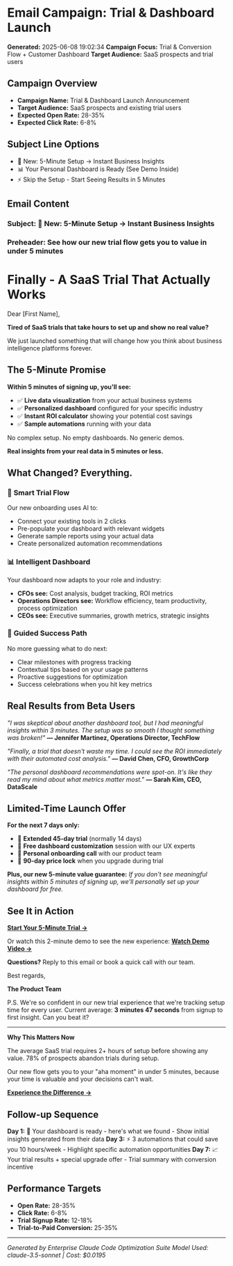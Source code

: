 # Email Campaign: Trial & Dashboard Launch

**Generated:** 2025-06-08 19:02:34
**Campaign Focus:** Trial & Conversion Flow + Customer Dashboard
**Target Audience:** SaaS prospects and trial users

## Campaign Overview

- **Campaign Name:** Trial & Dashboard Launch Announcement
- **Target Audience:** SaaS prospects and existing trial users
- **Expected Open Rate:** 28-35%
- **Expected Click Rate:** 6-8%

## Subject Line Options

- 🚀 New: 5-Minute Setup → Instant Business Insights
- 📊 Your Personal Dashboard is Ready (See Demo Inside)
- ⚡ Skip the Setup - Start Seeing Results in 5 Minutes

## Email Content

### Subject: 🚀 New: 5-Minute Setup → Instant Business Insights
### Preheader: See how our new trial flow gets you to value in under 5 minutes

# Finally - A SaaS Trial That Actually Works

Dear [First Name],

**Tired of SaaS trials that take hours to set up and show no real value?**

We just launched something that will change how you think about business intelligence platforms forever.

## The 5-Minute Promise

**Within 5 minutes of signing up, you'll see:**
- ✅ **Live data visualization** from your actual business systems
- ✅ **Personalized dashboard** configured for your specific industry
- ✅ **Instant ROI calculator** showing your potential cost savings
- ✅ **Sample automations** running with your data

No complex setup. No empty dashboards. No generic demos.

**Real insights from your real data in 5 minutes or less.**

## What Changed? Everything.

### 🎯 **Smart Trial Flow**
Our new onboarding uses AI to:
- Connect your existing tools in 2 clicks
- Pre-populate your dashboard with relevant widgets
- Generate sample reports using your actual data
- Create personalized automation recommendations

### 📊 **Intelligent Dashboard**
Your dashboard now adapts to your role and industry:
- **CFOs see:** Cost analysis, budget tracking, ROI metrics
- **Operations Directors see:** Workflow efficiency, team productivity, process optimization
- **CEOs see:** Executive summaries, growth metrics, strategic insights

### 🤖 **Guided Success Path**
No more guessing what to do next:
- Clear milestones with progress tracking
- Contextual tips based on your usage patterns
- Proactive suggestions for optimization
- Success celebrations when you hit key metrics

## Real Results from Beta Users

*"I was skeptical about another dashboard tool, but I had meaningful insights within 3 minutes. The setup was so smooth I thought something was broken!"*
**— Jennifer Martinez, Operations Director, TechFlow**

*"Finally, a trial that doesn't waste my time. I could see the ROI immediately with their automated cost analysis."*
**— David Chen, CFO, GrowthCorp**

*"The personal dashboard recommendations were spot-on. It's like they read my mind about what metrics matter most."*
**— Sarah Kim, CEO, DataScale**

## Limited-Time Launch Offer

**For the next 7 days only:**
- 🎁 **Extended 45-day trial** (normally 14 days)
- 🎁 **Free dashboard customization** session with our UX experts
- 🎁 **Personal onboarding call** with our product team
- 🎁 **90-day price lock** when you upgrade during trial

**Plus, our new 5-minute value guarantee:**
*If you don't see meaningful insights within 5 minutes of signing up, we'll personally set up your dashboard for free.*

## See It in Action

**[Start Your 5-Minute Trial →](https://your-platform.com/trial)**

Or watch this 2-minute demo to see the new experience:
**[Watch Demo Video →](https://your-platform.com/demo)**

**Questions?** Reply to this email or book a quick call with our team.

Best regards,

**The Product Team**

P.S. We're so confident in our new trial experience that we're tracking setup time for every user. Current average: **3 minutes 47 seconds** from signup to first insight. Can you beat it?

---

**Why This Matters Now**

The average SaaS trial requires 2+ hours of setup before showing any value. 78% of prospects abandon trials during setup.

Our new flow gets you to your "aha moment" in under 5 minutes, because your time is valuable and your decisions can't wait.

**[Experience the Difference →](https://your-platform.com/trial)**

## Follow-up Sequence

**Day 1:** 🎯 Your dashboard is ready - here's what we found - Show initial insights generated from their data
**Day 3:** ⚡ 3 automations that could save you 10 hours/week - Highlight specific automation opportunities
**Day 7:** 📈 Your trial results + special upgrade offer - Trial summary with conversion incentive

## Performance Targets

- **Open Rate:** 28-35%
- **Click Rate:** 6-8%
- **Trial Signup Rate:** 12-18%
- **Trial-to-Paid Conversion:** 25-35%

---

*Generated by Enterprise Claude Code Optimization Suite*
*Model Used: claude-3.5-sonnet | Cost: $0.0195*
